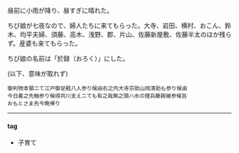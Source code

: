 昼前に小雨が降り、昼すぎに晴れた。

ちび娘が七夜なので、婦人たちに来てもらった。大寺、岩田、横村、おこん、鈴木、均平夫婦、須藤、高木、浅野、郡、片山、佐藤新屋敷、佐藤半太のほか残らず。産婆も来てもらった。

ちび娘の名前は「於録（おろく）」にした。

(以下、意味が取れず)
```
御判物本領ニて江戸御足軽八人参り候由右之内大寺宗助山岡清助も参り候由
今日着之先触参り候得共川支えニても有之哉無之頭ハ水の理兵藤殿被参候旨
おもとさま先今晩帰り
```

***
#### tag
- 子育て
